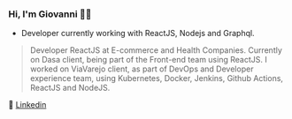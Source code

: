 ### Hi, I'm Giovanni 👨‍💻

- Developer currently working with ReactJS, Nodejs and Graphql.

> Developer ReactJS at E-commerce and Health Companies.
Currently on Dasa client, being part of the Front-end team using ReactJS.
I worked on ViaVarejo client, as part of DevOps and Developer experience team,
using Kubernetes, Docker, Jenkins, Github Actions, ReactJS and NodeJS.

💼  [Linkedin](https://www.linkedin.com/in/giovannilimaa//) 


<!--
**ogiovannilima/ogiovannilima** is a ✨ _special_ ✨ repository because its `README.md` (this file) appears on your GitHub profile.

Here are some ideas to get you started:

- 🔭 I’m currently working on ...
- 🌱 I’m currently learning ...
- 👯 I’m looking to collaborate on ...
- 🤔 I’m looking for help with ...
- 💬 Ask me about ...
- 📫 How to reach me: ...
- 😄 Pronouns: ...
- ⚡ Fun fact: ...
-->

